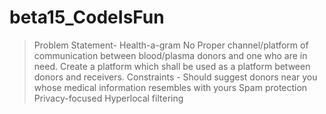 # beta15_CodeIsFun
>Problem Statement- Health-a-gram
>No Proper channel/platform of communication between blood/plasma donors and one who are in need. Create a platform which shall be used as a platform between donors and receivers.
Constraints -
>Should suggest donors near you whose medical information resembles with yours
Spam protection
Privacy-focused
Hyperlocal filtering
